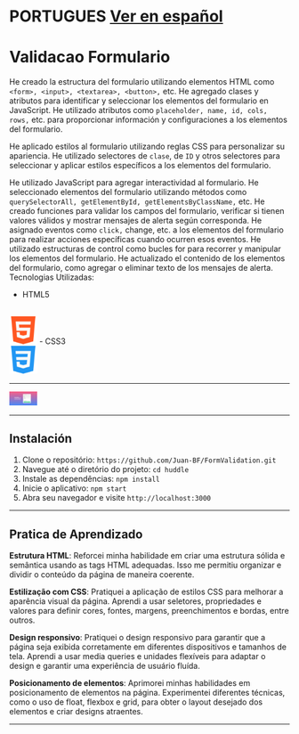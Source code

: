 # PORTUGUES  [Ver en español](#espanhol)
# Validacao Formulario

He creado la estructura del formulario utilizando elementos HTML como `<form>, <input>, <textarea>, <button>,` etc.
He agregado clases y atributos para identificar y seleccionar los elementos del formulario en JavaScript.
He utilizado atributos como `placeholder, name, id, cols, rows,` etc. para proporcionar información y configuraciones a los elementos del formulario.

He aplicado estilos al formulario utilizando reglas CSS para personalizar su apariencia.
He utilizado selectores de `clase`, de `ID` y otros selectores para seleccionar y aplicar estilos específicos a los elementos del formulario.

He utilizado JavaScript para agregar interactividad al formulario.
He seleccionado elementos del formulario utilizando métodos como `querySelectorAll, getElementById, getElementsByClassName,` etc.
He creado funciones para validar los campos del formulario, verificar si tienen valores válidos y mostrar mensajes de alerta según corresponda.
He asignado eventos como `click,` change, etc. a los elementos del formulario para realizar acciones específicas cuando ocurren esos eventos.
He utilizado estructuras de control como bucles for para recorrer y manipular los elementos del formulario.
He actualizado el contenido de los elementos del formulario, como agregar o eliminar texto de los mensajes de alerta.
Tecnologias Utilizadas:

 
- HTML5
<br>
<img src="./src/Image/html.png" alt="Captura de Pantalla 1" width="50px">
- CSS3
<br>
<img src="./src/Image/css.png" alt="Captura de Pantalla 1" width="50px">


<hr>
<img src="./src/Image/Screenshot formulario.png" alt="Captura de Pantalla 1" width="50px">
<hr>

## Instalación

1. Clone o repositório: `https://github.com/Juan-BF/FormValidation.git`                     
2. Navegue até o diretório do projeto: `cd huddle`
3. Instale as dependências: `npm install`
4. Inicie o aplicativo: `npm start`
5. Abra seu navegador e visite `http://localhost:3000`

<hr>


## Pratica de Aprendizado

<strong>Estrutura HTML</strong>: Reforcei minha habilidade em criar uma estrutura sólida e semântica usando as tags HTML adequadas. Isso me permitiu organizar e dividir o conteúdo da página de maneira coerente.

<strong>Estilização com CSS</strong>: Pratiquei a aplicação de estilos CSS para melhorar a aparência visual da página. Aprendi a usar seletores, propriedades e valores para definir cores, fontes, margens, preenchimentos e bordas, entre outros.

<strong>Design responsivo</strong>: Pratiquei o design responsivo para garantir que a página seja exibida corretamente em diferentes dispositivos e tamanhos de tela. Aprendi a usar media queries e unidades flexíveis para adaptar o design e garantir uma experiência de usuário fluída.

<strong>Posicionamento de elementos</strong>: Aprimorei minhas habilidades em posicionamento de elementos na página. Experimentei diferentes técnicas, como o uso de float, flexbox e grid, para obter o layout desejado dos elementos e criar designs atraentes.

<hr>
